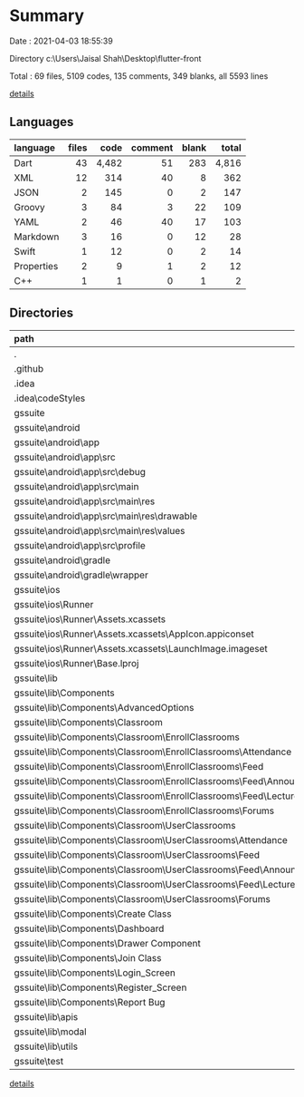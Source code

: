 # Summary

Date : 2021-04-03 18:55:39

Directory c:\Users\Jaisal Shah\Desktop\flutter-front

Total : 69 files,  5109 codes, 135 comments, 349 blanks, all 5593 lines

[details](details.md)

## Languages
| language | files | code | comment | blank | total |
| :--- | ---: | ---: | ---: | ---: | ---: |
| Dart | 43 | 4,482 | 51 | 283 | 4,816 |
| XML | 12 | 314 | 40 | 8 | 362 |
| JSON | 2 | 145 | 0 | 2 | 147 |
| Groovy | 3 | 84 | 3 | 22 | 109 |
| YAML | 2 | 46 | 40 | 17 | 103 |
| Markdown | 3 | 16 | 0 | 12 | 28 |
| Swift | 1 | 12 | 0 | 2 | 14 |
| Properties | 2 | 9 | 1 | 2 | 12 |
| C++ | 1 | 1 | 0 | 1 | 2 |

## Directories
| path | files | code | comment | blank | total |
| :--- | ---: | ---: | ---: | ---: | ---: |
| . | 69 | 5,109 | 135 | 349 | 5,593 |
| .github | 1 | 6 | 4 | 3 | 13 |
| .idea | 5 | 201 | 0 | 0 | 201 |
| .idea\codeStyles | 1 | 116 | 0 | 0 | 116 |
| gssuite | 62 | 4,899 | 131 | 343 | 5,373 |
| gssuite\android | 10 | 145 | 42 | 30 | 217 |
| gssuite\android\app | 6 | 101 | 41 | 18 | 160 |
| gssuite\android\app\src | 5 | 52 | 38 | 6 | 96 |
| gssuite\android\app\src\debug | 1 | 4 | 3 | 1 | 8 |
| gssuite\android\app\src\main | 3 | 44 | 32 | 4 | 80 |
| gssuite\android\app\src\main\res | 2 | 13 | 16 | 3 | 32 |
| gssuite\android\app\src\main\res\drawable | 1 | 4 | 7 | 2 | 13 |
| gssuite\android\app\src\main\res\values | 1 | 9 | 9 | 1 | 19 |
| gssuite\android\app\src\profile | 1 | 4 | 3 | 1 | 8 |
| gssuite\android\gradle | 1 | 5 | 1 | 1 | 7 |
| gssuite\android\gradle\wrapper | 1 | 5 | 1 | 1 | 7 |
| gssuite\ios | 7 | 222 | 2 | 9 | 233 |
| gssuite\ios\Runner | 7 | 222 | 2 | 9 | 233 |
| gssuite\ios\Runner\Assets.xcassets | 3 | 148 | 0 | 4 | 152 |
| gssuite\ios\Runner\Assets.xcassets\AppIcon.appiconset | 1 | 122 | 0 | 1 | 123 |
| gssuite\ios\Runner\Assets.xcassets\LaunchImage.imageset | 2 | 26 | 0 | 3 | 29 |
| gssuite\ios\Runner\Base.lproj | 2 | 61 | 2 | 2 | 65 |
| gssuite\lib | 42 | 4,468 | 41 | 276 | 4,785 |
| gssuite\lib\Components | 31 | 4,132 | 35 | 214 | 4,381 |
| gssuite\lib\Components\AdvancedOptions | 1 | 118 | 0 | 2 | 120 |
| gssuite\lib\Components\Classroom | 15 | 2,015 | 9 | 108 | 2,132 |
| gssuite\lib\Components\Classroom\EnrollClassrooms | 7 | 986 | 4 | 50 | 1,040 |
| gssuite\lib\Components\Classroom\EnrollClassrooms\Attendance | 2 | 357 | 1 | 16 | 374 |
| gssuite\lib\Components\Classroom\EnrollClassrooms\Feed | 3 | 218 | 2 | 15 | 235 |
| gssuite\lib\Components\Classroom\EnrollClassrooms\Feed\Announcement | 1 | 157 | 1 | 7 | 165 |
| gssuite\lib\Components\Classroom\EnrollClassrooms\Feed\Lectures | 1 | 14 | 0 | 3 | 17 |
| gssuite\lib\Components\Classroom\EnrollClassrooms\Forums | 1 | 230 | 1 | 11 | 242 |
| gssuite\lib\Components\Classroom\UserClassrooms | 8 | 1,029 | 5 | 58 | 1,092 |
| gssuite\lib\Components\Classroom\UserClassrooms\Attendance | 3 | 373 | 1 | 22 | 396 |
| gssuite\lib\Components\Classroom\UserClassrooms\Feed | 3 | 222 | 3 | 17 | 242 |
| gssuite\lib\Components\Classroom\UserClassrooms\Feed\Announcement | 1 | 155 | 1 | 7 | 163 |
| gssuite\lib\Components\Classroom\UserClassrooms\Feed\Lectures | 1 | 18 | 1 | 4 | 23 |
| gssuite\lib\Components\Classroom\UserClassrooms\Forums | 1 | 247 | 1 | 11 | 259 |
| gssuite\lib\Components\Create Class | 3 | 317 | 8 | 22 | 347 |
| gssuite\lib\Components\Dashboard | 3 | 526 | 8 | 19 | 553 |
| gssuite\lib\Components\Drawer Component | 1 | 77 | 0 | 4 | 81 |
| gssuite\lib\Components\Join Class | 2 | 214 | 5 | 16 | 235 |
| gssuite\lib\Components\Login_Screen | 3 | 430 | 5 | 26 | 461 |
| gssuite\lib\Components\Register_Screen | 2 | 425 | 0 | 15 | 440 |
| gssuite\lib\Components\Report Bug | 1 | 10 | 0 | 2 | 12 |
| gssuite\lib\apis | 1 | 30 | 0 | 21 | 51 |
| gssuite\lib\modal | 4 | 141 | 0 | 28 | 169 |
| gssuite\lib\utils | 5 | 93 | 0 | 7 | 100 |
| gssuite\test | 1 | 14 | 10 | 7 | 31 |

[details](details.md)